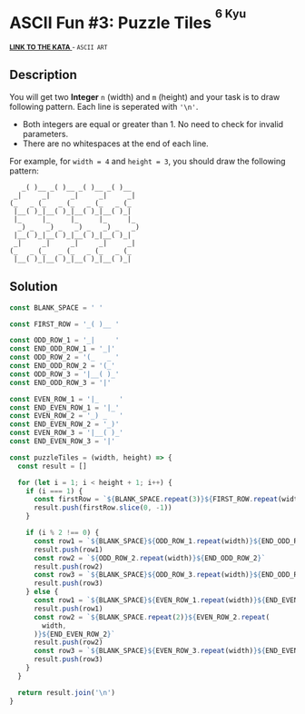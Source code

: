 <h1>ASCII Fun #3: Puzzle Tiles <sup><sup>6 Kyu</sup></sup></h1>

<sup>
  <a href="https://www.codewars.com/kata/5947d86e07693bcf000000c4">
    <strong>LINK TO THE KATA</strong>
  </a> - <code>ASCII ART</code>
</sup>

## Description

You will get two **Integer** `n` (width) and `m` (height) and your task is to draw following pattern. Each line is seperated with `'\n'`.

- Both integers are equal or greater than 1. No need to check for invalid parameters.
- There are no whitespaces at the end of each line.

For example, for `width = 4` and `height = 3`, you should draw the following pattern:

```
   _( )__ _( )__ _( )__ _( )__
 _|     _|     _|     _|     _|
(_   _ (_   _ (_   _ (_   _ (_
 |__( )_|__( )_|__( )_|__( )_|
 |_     |_     |_     |_     |_
  _) _   _) _   _) _   _) _   _)
 |__( )_|__( )_|__( )_|__( )_|
 _|     _|     _|     _|     _|
(_   _ (_   _ (_   _ (_   _ (_
 |__( )_|__( )_|__( )_|__( )_|
```

## Solution

```javascript
const BLANK_SPACE = ' '

const FIRST_ROW = '_( )__ '

const ODD_ROW_1 = '_|     '
const END_ODD_ROW_1 = '_|'
const ODD_ROW_2 = '(_   _ '
const END_ODD_ROW_2 = '(_'
const ODD_ROW_3 = '|__( )_'
const END_ODD_ROW_3 = '|'

const EVEN_ROW_1 = '|_     '
const END_EVEN_ROW_1 = '|_'
const EVEN_ROW_2 = '_) _   '
const END_EVEN_ROW_2 = '_)'
const EVEN_ROW_3 = '|__( )_'
const END_EVEN_ROW_3 = '|'

const puzzleTiles = (width, height) => {
  const result = []

  for (let i = 1; i < height + 1; i++) {
    if (i === 1) {
      const firstRow = `${BLANK_SPACE.repeat(3)}${FIRST_ROW.repeat(width)}`
      result.push(firstRow.slice(0, -1))
    }

    if (i % 2 !== 0) {
      const row1 = `${BLANK_SPACE}${ODD_ROW_1.repeat(width)}${END_ODD_ROW_1}`
      result.push(row1)
      const row2 = `${ODD_ROW_2.repeat(width)}${END_ODD_ROW_2}`
      result.push(row2)
      const row3 = `${BLANK_SPACE}${ODD_ROW_3.repeat(width)}${END_ODD_ROW_3}`
      result.push(row3)
    } else {
      const row1 = `${BLANK_SPACE}${EVEN_ROW_1.repeat(width)}${END_EVEN_ROW_1}`
      result.push(row1)
      const row2 = `${BLANK_SPACE.repeat(2)}${EVEN_ROW_2.repeat(
        width,
      )}${END_EVEN_ROW_2}`
      result.push(row2)
      const row3 = `${BLANK_SPACE}${EVEN_ROW_3.repeat(width)}${END_EVEN_ROW_3}`
      result.push(row3)
    }
  }

  return result.join('\n')
}
```
